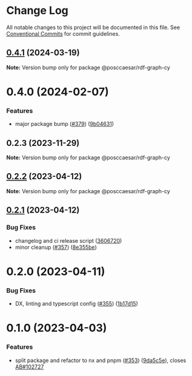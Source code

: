 # Change Log

All notable changes to this project will be documented in this file.
See [Conventional Commits](https://conventionalcommits.org) for commit guidelines.

## [0.4.1](https://github.com/equinor/rdf-graph/compare/@posccaesar/rdf-graph-cy@0.4.0...@posccaesar/rdf-graph-cy@0.4.1) (2024-03-19)

**Note:** Version bump only for package @posccaesar/rdf-graph-cy





# 0.4.0 (2024-02-07)


### Features

* major package bump ([#379](https://github.com/equinor/rdf-graph/issues/379)) ([9b04631](https://github.com/equinor/rdf-graph/commit/9b04631748457464b5ae534b9a765addf7ed1e37))





## 0.2.3 (2023-11-29)

**Note:** Version bump only for package @posccaesar/rdf-graph-cy





## [0.2.2](https://github.com/equinor/rdf-graph/compare/@posccaesar/rdf-graph-cy@0.2.1...@posccaesar/rdf-graph-cy@0.2.2) (2023-04-12)

**Note:** Version bump only for package @posccaesar/rdf-graph-cy





## [0.2.1](https://github.com/equinor/rdf-graph/compare/@posccaesar/rdf-graph-cy@0.2.0...@posccaesar/rdf-graph-cy@0.2.1) (2023-04-12)


### Bug Fixes

* changelog and ci release script ([3606720](https://github.com/equinor/rdf-graph/commit/360672000c55db91c5b152c5689ba4287cd35b16))
* minor cleanup ([#357](https://github.com/equinor/rdf-graph/issues/357)) ([8e355be](https://github.com/equinor/rdf-graph/commit/8e355be94a1e63c86b2eb8fcb1ec294ef8d63c35))





# 0.2.0 (2023-04-11)


### Bug Fixes

* DX, linting and typescript config ([#355](https://github.com/equinor/rdf-graph/issues/355)) ([1b17d15](https://github.com/equinor/rdf-graph/commit/1b17d15178100e73c576973677ff03783056296b))



# 0.1.0 (2023-04-03)


### Features

* split package and refactor to nx and pnpm ([#353](https://github.com/equinor/rdf-graph/issues/353)) ([9da5c5e](https://github.com/equinor/rdf-graph/commit/9da5c5e442b9a7b2232224e509012b93e7167d69)), closes [AB#102727](https://github.com/AB/issues/102727)

